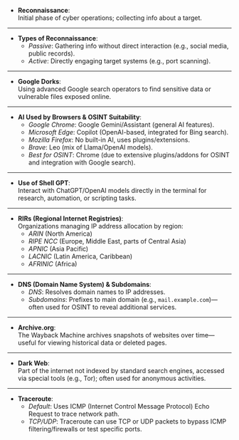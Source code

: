 - **Reconnaissance**:  
  Initial phase of cyber operations; collecting info about a target.

---

- **Types of Reconnaissance**:
  - *Passive*: Gathering info without direct interaction (e.g., social media, public records).
  - *Active*: Directly engaging target systems (e.g., port scanning).

---

- **Google Dorks**:  
  Using advanced Google search operators to find sensitive data or vulnerable files exposed online.

---

- **AI Used by Browsers & OSINT Suitability**:
  - *Google Chrome*: Google Gemini/Assistant (general AI features).
  - *Microsoft Edge*: Copilot (OpenAI-based, integrated for Bing search).
  - *Mozilla Firefox*: No built-in AI, uses plugins/extensions.
  - *Brave*: Leo (mix of Llama/OpenAI models).
  - *Best for OSINT*: Chrome (due to extensive plugins/addons for OSINT and integration with Google search).

---

- **Use of Shell GPT**:  
  Interact with ChatGPT/OpenAI models directly in the terminal for research, automation, or scripting tasks.

---

- **RIRs (Regional Internet Registries)**:  
  Organizations managing IP address allocation by region:
  - *ARIN* (North America)
  - *RIPE NCC* (Europe, Middle East, parts of Central Asia)
  - *APNIC* (Asia Pacific)
  - *LACNIC* (Latin America, Caribbean)
  - *AFRINIC* (Africa)

---

- **DNS (Domain Name System) & Subdomains**:
  - *DNS*: Resolves domain names to IP addresses.
  - *Subdomains*: Prefixes to main domain (e.g., `mail.example.com`)—often used for OSINT to reveal additional services.

---

- **Archive.org**:  
  The Wayback Machine archives snapshots of websites over time—useful for viewing historical data or deleted pages.

---

- **Dark Web**:  
  Part of the internet not indexed by standard search engines, accessed via special tools (e.g., Tor); often used for anonymous activities.

---

- **Traceroute**:
  - *Default*: Uses ICMP (Internet Control Message Protocol) Echo Request to trace network path.
  - *TCP/UDP*: Traceroute can use TCP or UDP packets to bypass ICMP filtering/firewalls or test specific ports.
